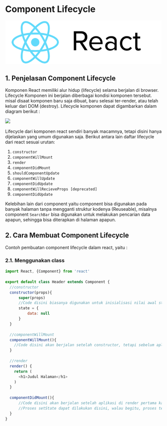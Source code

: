 # Component Lifecycle

![component-lifecycle](reactjs.png)

## 1. Penjelasan Component Lifecycle

Komponen React memiliki alur hidup (lifecycle) selama berjalan di browser. Lifecycle Komponen ini berjalan diberbagai kondisi komponen tersebut. misal disaat komponen baru saja dibuat, baru selesai ter-render, atau telah keluar dari DOM (destroy). Lifecycle komponen dapat digambarkan dalam diagram berikut :

![](component-lifecycle.png)

Lifecycle dari komponen react sendiri banyak macamnya, tetapi disini hanya dijelaskan yang umum digunakan saja. Berikut antara lain daftar lifecycle dari react sesuai urutan:

1.  `constructor` 
2.  `componentWillMount`
3.  `render`
4.  `componentDidMount`
5.  `shouldComponentUpdate`
6.  `componentWillUpdate`
7.  `componentDidUpdate`
8.  `componentWillRecieveProps [deprecated]`
9.  `componentDidUpdate`

Kelebihan lain dari component yaitu component bisa digunakan pada banyak halaman tanpa mengganti struktur kodenya (Reuseable), misalnya component `SearchBar` bisa digunakan untuk melakukan pencarian data apapun, sehingga bisa diterapkan di halaman apapun.

## 2. Cara Membuat Component Lifecycle

Contoh pembuatan component lifecycle dalam react, yaitu :

### 2.1. Menggunakan class

```Javascript
import React, {Component} from 'react'

export default class Header extends Component {
  //constructor
  constructor(props){
      super(props)
      //Code disini biasanya digunakan untuk inisialisasi nilai awal state, sebagai contoh :
      state = {
          data: null
      }
  }

  //componentWillMount
  componentWillMount(){
    //Code disini akan berjalan setelah constructor, tetapi sebelum aplikasi di initial render  
  }

  //render
  render() {
    return (
      <h1>Judul Halaman</h1>
    )
  }

  componentDidMount(){
      //Code disini akan berjalan setelah aplikasi di render pertama kali,
      //Proses setState dapat dilakukan disini, walau begitu, proses tersebut akan mentrigger proses render sekali lagi (lihat diagram)
  }
}
```
